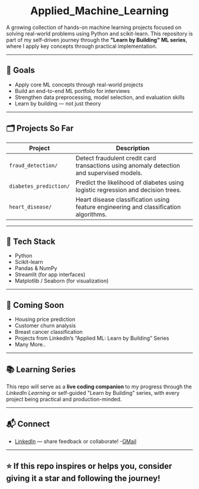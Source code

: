 <h1 align="center">Applied_Machine_Learning</h1>

A growing collection of hands-on machine learning projects focused on solving real-world problems using Python and scikit-learn. This repository is part of my self-driven journey through the **"Learn by Building" ML series**, where I apply key concepts through practical implementation.

---

## 🎯 Goals

- Apply core ML concepts through real-world projects
- Build an end-to-end ML portfolio for interviews
- Strengthen data preprocessing, model selection, and evaluation skills
- Learn by building — not just theory

---

## 🗂️ Projects So Far

| Project | Description |
|--------|-------------|
| `fraud_detection/` | Detect fraudulent credit card transactions using anomaly detection and supervised models. |
| `diabetes_prediction/` | Predict the likelihood of diabetes using logistic regression and decision trees. |
| `heart_disease/` | Heart disease classification using feature engineering and classification algorithms. |

---

## 🧠 Tech Stack

- Python
- Scikit-learn
- Pandas & NumPy
- Streamlit (for app interfaces)
- Matplotlib / Seaborn (for visualization)

---

## 🧱 Coming Soon

- Housing price prediction
- Customer churn analysis
- Breast cancer classification
- Projects from LinkedIn’s “Applied ML: Learn by Building” Series
- Many More..

---

## 📚 Learning Series

This repo will serve as a **live coding companion** to my progress through the *LinkedIn Learning* or self-guided "Learn by Building" series, with every project being practical and production-minded.

---

## 📬 Connect

- [LinkedIn](https://www.linkedin.com/in/yourprofile) — share feedback or collaborate!
-[GMail](devg7898@gmail.com)

---

## ⭐️ If this repo inspires or helps you, consider giving it a star and following the journey!
